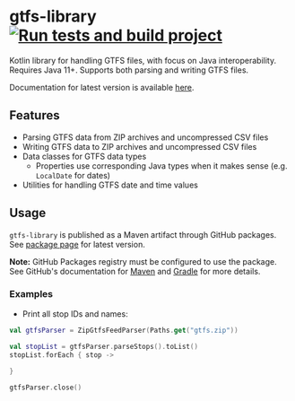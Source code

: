 # gtfs-library [![Run tests and build project](https://github.com/mjaakko/gtfs-library/actions/workflows/build.yml/badge.svg)](https://github.com/mjaakko/gtfs-library/actions/workflows/build.yml)
Kotlin library for handling GTFS files, with focus on Java interoperability. Requires Java 11+. Supports both parsing and writing GTFS files.

Documentation for latest version is available [here](https://gtfslibrary.malkki.xyz/).

## Features

* Parsing GTFS data from ZIP archives and uncompressed CSV files
* Writing GTFS data to ZIP archives and uncompressed CSV files
* Data classes for GTFS data types
  * Properties use corresponding Java types when it makes sense (e.g. `LocalDate` for dates)
* Utilities for handling GTFS date and time values

## Usage

`gtfs-library` is published as a Maven artifact through GitHub packages. See [package page](https://github.com/mjaakko/gtfs-library/packages/1537290) for latest version.

**Note:** GitHub Packages registry must be configured to use the package. See GitHub's documentation for [Maven](https://docs.github.com/en/packages/working-with-a-github-packages-registry/working-with-the-apache-maven-registry) and [Gradle](https://docs.github.com/en/packages/working-with-a-github-packages-registry/working-with-the-gradle-registry) for more details.

### Examples

* Print all stop IDs and names:
```kotlin
val gtfsParser = ZipGtfsFeedParser(Paths.get("gtfs.zip"))

val stopList = gtfsParser.parseStops().toList()
stopList.forEach { stop ->
    
}

gtfsParser.close()
```